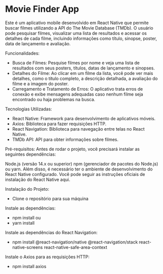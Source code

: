 # Movie Finder App
Este é um aplicativo mobile desenvolvido em React Native que permite buscar filmes utilizando a API do The Movie Database (TMDb). O usuário pode pesquisar filmes, visualizar uma lista de resultados e acessar os detalhes de cada filme, incluindo informações como título, sinopse, poster, data de lançamento e avaliação.

Funcionalidades:
* Busca de Filmes: Pesquise filmes por nome e veja uma lista de resultados com seus posters, títulos, datas de lançamento e sinopses.
* Detalhes do Filme: Ao clicar em um filme da lista, você pode ver mais detalhes, como o título completo, a descrição detalhada, a avaliação do filme e a imagem do poster.
* Carregamento e Tratamento de Erros: O aplicativo trata erros de conexão e exibe mensagens adequadas caso nenhum filme seja encontrado ou haja problemas na busca.
  
Tecnologias Utilizadas:
* React Native: Framework para desenvolvimento de aplicativos móveis.
* Axios: Biblioteca para fazer requisições HTTP.
* React Navigation: Biblioteca para navegação entre telas no React Native.
* TMDb API: API para obter informações sobre filmes.
  
Pré-requisitos:
Antes de rodar o projeto, você precisará instalar as seguintes dependências:

Node.js (versão 14.x ou superior)
npm (gerenciador de pacotes do Node.js) ou yarn.
Além disso, é necessário ter o ambiente de desenvolvimento do React Native configurado. Você pode seguir as instruções oficiais de instalação do React Native aqui.

Instalação do Projeto:
* Clone o repositório para sua máquina

Instale as dependências:

* npm install
ou
* yarn install

Instale as dependências do React Navigation:

* npm install @react-navigation/native @react-navigation/stack react-native-screens react-native-safe-area-context

Instale o Axios para as requisições HTTP:

* npm install axios
